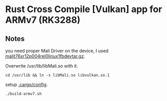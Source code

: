 Rust Cross Compile [Vulkan] app for ARMv7 (RK3288)
====

Notes
----

you need proper Mali Driver on the device, I used [malit76xr12p004rel0linux1fbdevtar.gz](https://developer.arm.com/products/software/mali-drivers/user-space).

Overwrite /usr/lib/libMali.so with it.

```
cd /usr/lib && ln -s libMali.so libvulkan.so.1
```

setup [.cargo/config](../Readme.md).

```
./build-armv7.sh
```
